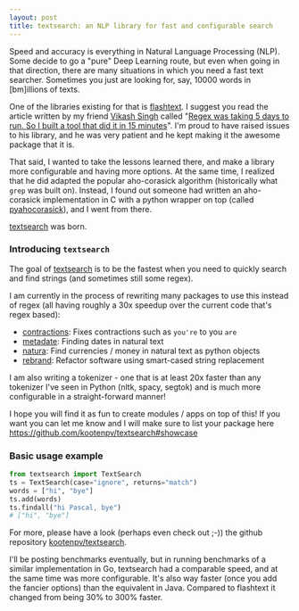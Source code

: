 ```yaml
---
layout: post
title: textsearch: an NLP library for fast and configurable search
---
```


Speed and accuracy is everything in Natural Language Processing (NLP).
Some decide to go a "pure" Deep Learning route, but even when going in that direction, there are many situations in which you need a fast text searcher.
Sometimes you just are looking for, say, 10000 words in [bm]illions of texts.

One of the libraries existing for that is [flashtext](https://github.com/vi3k6i5/flashtext). I suggest you read the article written by my friend [Vikash Singh](https://github.com/vi3k6i5) called "[Regex was taking 5 days to run. So I built a tool that did it in 15 minutes](https://www.freecodecamp.org/news/regex-was-taking-5-days-flashtext-does-it-in-15-minutes-55f04411025f/)".
I'm proud to have raised issues to his library, and he was very patient and he kept making it the awesome package that it is.

That said, I wanted to take the lessons learned there, and make a library more configurable and having more options.
At the same time, I realized that he did adapted the popular aho-corasick algorithm (historically what `grep` was built on).
Instead, I found out someone had written an aho-corasick implementation in C with a python wrapper on top (called [pyahocorasick](https://github.com/WojciechMula/pyahocorasick)), and I went from there.

[textsearch](https://github.com/kootenpv/textsearch) was born.

### Introducing `textsearch`

The goal of [textsearch](https://github.com/kootenpv/textsearch) is to be the fastest when you need to quickly search and find strings (and sometimes still some regex).

I am currently in the process of rewriting many packages to use this instead of regex (all having roughly a 30x speedup over the current code that's regex based):

- [contractions](https://github.com/kootenpv/contractions): Fixes contractions such as `you're` to you `are`
- [metadate](https://pypi.org/project/metadate): Finding dates in natural text
- [natura](https://github.com/kootenpv/natura): Find currencies / money in natural text as python objects
- [rebrand](https://github.com/kootenpv/rebrand): Refactor software using smart-cased string replacement

I am also writing a tokenizer - one that is at least 20x faster than any tokenizer I've seen in Python (nltk, spacy, segtok) and is much more configurable in a straight-forward manner!

I hope you will find it as fun to create modules / apps on top of this! If you want you can let me know and I will make sure to list your package here https://github.com/kootenpv/textsearch#showcase

### Basic usage example

```python
from textsearch import TextSearch
ts = TextSearch(case="ignore", returns="match")
words = ["hi", "bye"]
ts.add(words)
ts.findall("hi Pascal, bye")
# ["hi", "bye"]
```

For more, please have a look (perhaps even check out ;-)) the github repository [kootenpv/textsearch](https://github.com/kootenpv/textsearch).

I'll be posting benchmarks eventually, but in running benchmarks of a similar implementation in Go, textsearch had a comparable speed, and at the same time was more configurable.
It's also way faster (once you add the fancier options) than the equivalent in Java.
Compared to flashtext it changed from being 30% to 300% faster.
